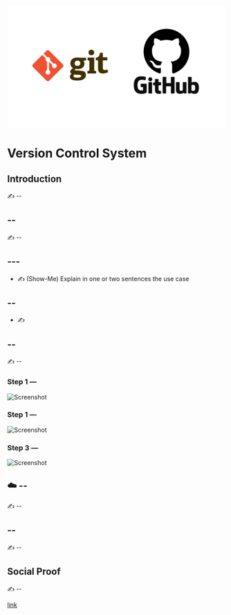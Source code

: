 <p align="center">
  <img src="github.png">
</p>

# Version Control System

## Introduction

✍️ --

## --

✍️ --

## ---

- ✍️ (Show-Me) Explain in one or two sentences the use case

## --

- ✍️ 

## --

✍️ --

### Step 1 — 

![Screenshot](https://via.placeholder.com/500x300)

### Step 1 — 

![Screenshot](https://via.placeholder.com/500x300)

### Step 3 — 

![Screenshot](https://via.placeholder.com/500x300)

## ☁️ --

✍️ --

## --

✍️ --

## Social Proof

✍️ --

[link](link)
